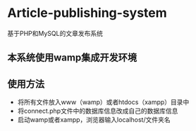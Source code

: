 # Article-publishing-system
基于PHP和MySQL的文章发布系统

## 本系统使用wamp集成开发环境

## 使用方法

- 将所有文件放入www（wamp）或者htdocs（xampp）目录中
- 将connect.php文件中的数据库信息改成自己的数据库信息
- 启动wamp或者xampp，浏览器输入localhost/文件夹名
